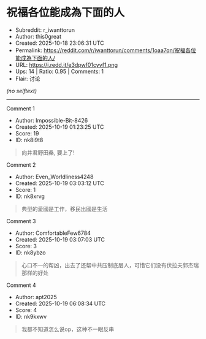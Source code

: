 # 祝福各位能成為下面的人

- Subreddit: r_iwanttorun
- Author: this0great
- Created: 2025-10-18 23:06:31 UTC
- Permalink: https://reddit.com/r/iwanttorun/comments/1oaa7qn/祝福各位能成為下面的人/
- URL: https://i.redd.it/e3dpwf01cyvf1.png
- Ups: 14 | Ratio: 0.95 | Comments: 1
- Flair: 讨论

_(no selftext)_

---

Comment 1

- Author: Impossible-Bit-8426
- Created: 2025-10-19 01:23:25 UTC
- Score: 19
- ID: nk8i9t8

> 向井君野田桑, 要上了!

Comment 2

- Author: Even_Worldliness4248
- Created: 2025-10-19 03:03:12 UTC
- Score: 1
- ID: nk8xrvg

> 典型的愛國是工作，移民出國是生活

Comment 3

- Author: ComfortableFew6784
- Created: 2025-10-19 03:07:03 UTC
- Score: 3
- ID: nk8ybzo

> 心口不一的帮凶，出去了还帮中共压制底层人，可惜它们没有伏拉夫郭杰瑞那样的好处

Comment 4

- Author: apt2025
- Created: 2025-10-19 06:08:34 UTC
- Score: 4
- ID: nk9kxwv

> 我都不知道怎么说op，这种不一眼反串
